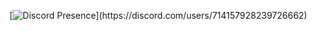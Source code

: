 [![Discord Presence](https://lanyard-profile-readme.vercel.app/api/714157928239726662?theme=dark&bg=809ecf&animated=true&hideDiscrim=true&borderRadius=30px&idleMessage=Probably%20doing%20something%20else...)](https://discord.com/users/714157928239726662)
